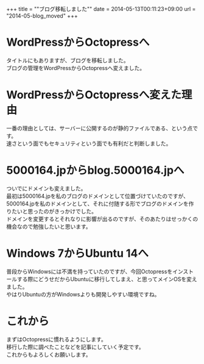 +++
title = ""ブログ移転しました""
date = 2014-05-13T00:11:23+09:00
url = "2014-05-blog_moved"
+++

# WordPressからOctopressへ
タイトルにもありますが、ブログを移転しました。  
ブログの管理をWordPressからOctopressへ変えました。

# WordPressからOctopressへ変えた理由
一番の理由としては、サーバーに公開するのが静的ファイルである、という点です。  
速さという面でもセキュリティという面でも有利だと判断しました。

# 5000164.jpからblog.5000164.jpへ
ついでにドメインも変えました。  
最初は5000164.jpを私のブログのドメインとして位置づけていたのですが、5000164.jpを私のドメインとして、それに付随する形でブログのドメインを作りたいと思ったのがきっかけでした。  
ドメインを変更するとそれなりに影響が出るのですが、そのあたりはせっかくの機会なので勉強したいと思います。

# Windows 7からUbuntu 14へ
普段からWindowsには不満を持っていたのですが、今回Octopressをインストールする際にどうせだからUbuntuに移行してしまえ、と思ってメインOSを変えました。  
やはりUbuntuの方がWindowsよりも開発しやすい環境ですね。

# これから
まずはOctopressに慣れるようにします。  
移行した際に調べたことなどを記事にしていく予定です。  
これからもよろしくお願いします。

